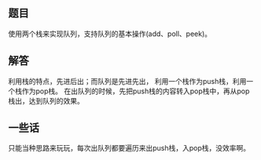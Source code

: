 ## 题目
使用两个栈来实现队列，支持队列的基本操作(add、poll、peek)。

## 解答
利用栈的特点，先进后出；而队列是先进先出，
利用一个栈作为push栈，利用一个栈作为pop栈。
在出队列的时候，先把push栈的内容转入pop栈中，再从pop栈出，达到队列的效果。

## 一些话
只能当种思路来玩玩，每次出队列都要遍历来出push栈，入pop栈，没效率啊。